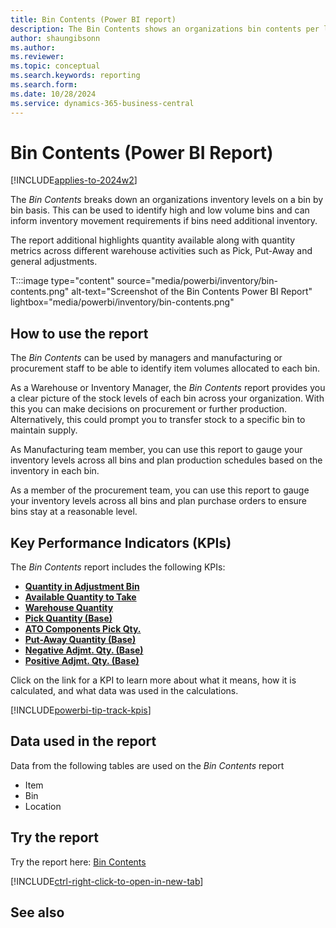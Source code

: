 ```yaml
---
title: Bin Contents (Power BI report)
description: The Bin Contents shows an organizations bin contents per location.
author: shaungibsonn
ms.author: 
ms.reviewer: 
ms.topic: conceptual
ms.search.keywords: reporting
ms.search.form: 
ms.date: 10/28/2024
ms.service: dynamics-365-business-central
---
```


# Bin Contents (Power BI Report)
[!INCLUDE[applies-to-2024w2](includes/applies-to-2024w2.md)]


The *Bin Contents* breaks down an organizations inventory levels on a bin by bin basis. This can be used to identify high and low volume bins and can inform inventory movement requirements if bins need additional inventory. 

The report additional highlights quantity available along with quantity metrics across different warehouse activities such as Pick, Put-Away and general adjustments.

T:::image type="content" source="media/powerbi/inventory/bin-contents.png" alt-text="Screenshot of the Bin Contents Power BI Report" lightbox="media/powerbi/inventory/bin-contents.png"

## How to use the report

The *Bin Contents* can be used by managers and manufacturing or procurement staff to be able to identify item volumes allocated to each bin.

As a Warehouse or Inventory Manager, the *Bin Contents* report provides you a clear picture of the stock levels of each bin across your organization. With this you can make decisions on procurement or further production. Alternatively, this could prompt you to transfer stock to a specific bin to maintain supply. 

As Manufacturing team member, you can use this report to gauge your inventory levels across all bins and plan production schedules based on the inventory in each bin. 

As a member of the procurement team, you can use this report to gauge your inventory levels across all bins and plan purchase orders to ensure bins stay at a reasonable level.

## Key Performance Indicators (KPIs)

The *Bin Contents* report includes the following KPIs:

- [**Quantity in Adjustment Bin**](###)
- [**Available Quantity to Take**](###)
- [**Warehouse Quantity**](####)
- [**Pick Quantity (Base)**](####)
- [**ATO Components Pick Qty.**](####)
- [**Put-Away Quantity (Base)**](####)
- [**Negative Adjmt. Qty. (Base)**](####)
- [**Positive Adjmt. Qty. (Base)**](###)

Click on the link for a KPI to learn more about what it means, how it is calculated, and what data was used in the calculations. 

[!INCLUDE[powerbi-tip-track-kpis](includes/powerbi-tip-track-kpis.md)]

## Data used in the report

Data from the following tables are used on the *Bin Contents* report
- Item
- Bin
- Location


## Try the report

Try the report here: [Bin Contents](https://businesscentral.dynamics.com?page=37031)

[!INCLUDE[ctrl-right-click-to-open-in-new-tab](includes/ctrl-right-click-to-open-in-new-tab.md)]

## See also